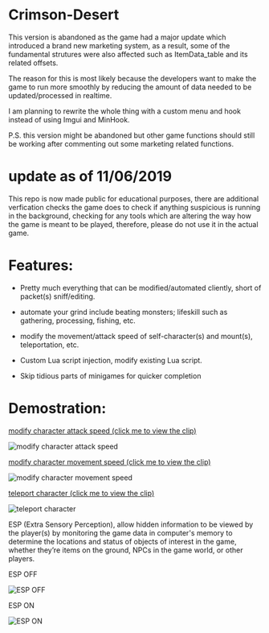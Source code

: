 # Crimson-Desert

This version is abandoned as the game had a major update which introduced a brand new marketing system, as a result, some of the fundamental strutures were also affected such as ItemData_table and its related offsets.

The reason for this is most likely because the developers want to make the game to run more smoothly by reducing the amount of data needed to be updated/processed in realtime.

I am planning to rewrite the whole thing with a custom menu and hook instead of using Imgui and MinHook.

P.S. this version might be abandoned but other game functions should still be working after commenting out some marketing related functions.

# update as of 11/06/2019
This repo is now made public for educational purposes, there are additional verfication checks the game does to check if anything suspicious is running in the background, checking for any tools which are altering the way how the game is meant to be played, therefore, please do not use it in the actual game.

# Features:

* Pretty much everything that can be modified/automated cliently, short of packet(s) sniff/editing.

* automate your grind include beating monsters; lifeskill such as gathering, processing, fishing, etc.

* modify the movement/attack speed of self-character(s) and mount(s), teleportation, etc.

* Custom Lua script injection, modify existing Lua script.

* Skip tidious parts of minigames for quicker completion

# Demostration:

[modify character attack speed (click me to view the clip)](https://streamable.com/vzm28)

![modify character attack speed](https://lh3.googleusercontent.com/aYYtKUoMiFdfUOkdYvvvvrjL411zZihup5HzXIyqDLi7VVtRYyoWQrIr0mjJSDojrb7q9YhD90jiZiUVBrdVDEQTfuKGXDnJeN5wL1f6R7FL2IcElyTBL50VSWlKaAqqXCk1X5VKSA=w150-h90-no)

[modify character movement speed (click me to view the clip)](https://streamable.com/j52m0)

![modify character movement speed](https://lh3.googleusercontent.com/LW9D78KDb4xNm95_FHDzH-d1fLITOD-SkTqEytX5gKZ0CstXSOig5mF8gOai2AzDhU_I_wKFLjI2ptXbTaWGk3kdsk9I-XZraM9aD5hgDZJKWQSJdIpG37NAwNqh5TteSQ1e8cWVsQ=w150-h89-no)

[teleport character (click me to view the clip)](https://streamable.com/nxqa9)

![teleport character](https://lh3.googleusercontent.com/5SPbgf8XogWGdDSvqzrgihx3L8iDfGqKMCKJvvDV5RoTrb65bmlvzw57WUP2dS3hZ6JwVi3DbqZuYzgSQwIteQfKttlLZb0ssRf0Lc0HqTBJlRyjFvxNMCjUVEe92DZAAsNvhHlIWw=w150-h122-no)

ESP (Extra Sensory Perception), allow hidden information to be viewed by the player(s) by monitoring the game data in computer's memory to determine the locations and status of objects of interest in the game, whether they’re items on the ground, NPCs in the game world, or other players.

ESP OFF

![ESP OFF](https://lh3.googleusercontent.com/hR0Q3hvL5MGd-wS4c8ALi2sID6k4eGNXYUkXixq03wIU755iLU9oriHz5XRPIH874hhRXiSIqrQ2D9Z6oxcWFomd_whmfysPigHKEVYoQ7prowvZtk3s8zAXsmUh7Q8R5DYEuGrkNg=w1440-h811-no)

ESP ON

![ESP ON](https://lh3.googleusercontent.com/P0_QMF5k9S3nsxek4TefC64JU62zcrMKIyEN_GpqgFCd6D0WOdhslwb0kICJsB-yMkeqsmz-_mUxRZCJCUJXDLzhjRD23jJuEs1y4Hpr8d2VuaXkKGXxSSeHmEL78l9icSJfBV0KZA=w1440-h815-no)
